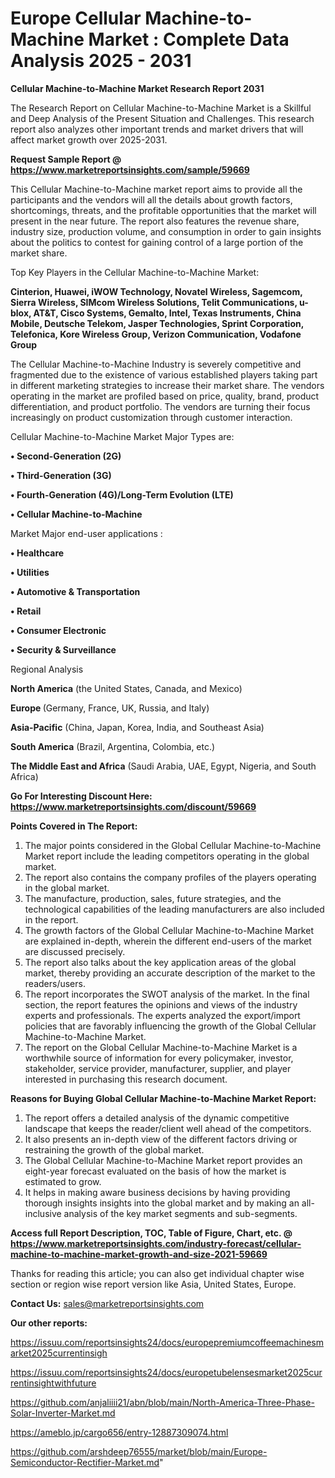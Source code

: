  # Europe Cellular Machine-to-Machine Market : Complete Data Analysis 2025 - 2031

<strong>Cellular Machine-to-Machine Market Research Report 2031</strong>

The Research Report on Cellular Machine-to-Machine Market is a Skillful and Deep Analysis of the Present Situation and Challenges. This research report also analyzes other important trends and market drivers that will affect market growth over 2025-2031.

<strong>Request Sample Report @ <a href=https://www.marketreportsinsights.com/sample/59669>https://www.marketreportsinsights.com/sample/59669</a></strong>

This Cellular Machine-to-Machine market report aims to provide all the participants and the vendors will all the details about growth factors, shortcomings, threats, and the profitable opportunities that the market will present in the near future. The report also features the revenue share, industry size, production volume, and consumption in order to gain insights about the politics to contest for gaining control of a large portion of the market share.

Top Key Players in the Cellular Machine-to-Machine Market:

<strong>Cinterion, Huawei, iWOW Technology, Novatel Wireless, Sagemcom, Sierra Wireless, SIMcom Wireless Solutions, Telit Communications, u-blox, AT&T, Cisco Systems, Gemalto, Intel, Texas Instruments, China Mobile, Deutsche Telekom, Jasper Technologies, Sprint Corporation, Telefonica, Kore Wireless Group, Verizon Communication, Vodafone Group</strong>

The Cellular Machine-to-Machine Industry is severely competitive and fragmented due to the existence of various established players taking part in different marketing strategies to increase their market share. The vendors operating in the market are profiled based on price, quality, brand, product differentiation, and product portfolio. The vendors are turning their focus increasingly on product customization through customer interaction.

Cellular Machine-to-Machine Market Major Types are:

<strong>• Second-Generation (2G)

• Third-Generation (3G)

• Fourth-Generation (4G)/Long-Term Evolution (LTE)

• Cellular Machine-to-Machine</strong>

Market Major end-user applications :

<strong>• Healthcare

• Utilities

• Automotive & Transportation

• Retail

• Consumer Electronic

• Security & Surveillance</strong>

Regional Analysis

</u><strong><b>North America</b></strong> (the United States, Canada, and Mexico)

<strong><b>Europe </b></strong>(Germany, France, UK, Russia, and Italy)

<strong><b>Asia-Pacific</b></strong> (China, Japan, Korea, India, and Southeast Asia)

<strong><b>South America</b></strong> (Brazil, Argentina, Colombia, etc.)

<strong><b>The Middle East and Africa</b></strong> (Saudi Arabia, UAE, Egypt, Nigeria, and South Africa)

<strong>Go For Interesting Discount Here: <a href=https://www.marketreportsinsights.com/discount/59669>https://www.marketreportsinsights.com/discount/59669</a></strong>

<strong>Points Covered in The Report:</strong>
<ol>
  <li>The major points considered in the Global Cellular Machine-to-Machine Market report include the leading competitors operating in the global market.</li>
  <li>The report also contains the company profiles of the players operating in the global market.</li>
  <li>The manufacture, production, sales, future strategies, and the technological capabilities of the leading manufacturers are also included in the report.</li>
  <li>The growth factors of the Global Cellular Machine-to-Machine Market are explained in-depth, wherein the different end-users of the market are discussed precisely.</li>
  <li>The report also talks about the key application areas of the global market, thereby providing an accurate description of the market to the readers/users.</li>
  <li>The report incorporates the SWOT analysis of the market. In the final section, the report features the opinions and views of the industry experts and professionals. The experts analyzed the export/import policies that are favorably influencing the growth of the Global Cellular Machine-to-Machine Market.</li>
  <li>The report on the Global Cellular Machine-to-Machine Market is a worthwhile source of information for every policymaker, investor, stakeholder, service provider, manufacturer, supplier, and player interested in purchasing this research document.</li>
</ol>
<strong>Reasons for Buying Global Cellular Machine-to-Machine Market Report:</strong>

<ol>
  <li>The report offers a detailed analysis of the dynamic competitive landscape that keeps the reader/client well ahead of the competitors.</li>
  <li>It also presents an in-depth view of the different factors driving or restraining the growth of the global market.</li>
  <li>The Global Cellular Machine-to-Machine Market report provides an eight-year forecast evaluated on the basis of how the market is estimated to grow.</li>
  <li>It helps in making aware business decisions by having providing thorough insights insights into the global market and by making an all-inclusive analysis of the key market segments and sub-segments.</li>
</ol>
<strong>Access full Report Description, TOC, Table of Figure, Chart, etc. @ <a href=https://www.marketreportsinsights.com/industry-forecast/cellular-machine-to-machine-market-growth-and-size-2021-59669>https://www.marketreportsinsights.com/industry-forecast/cellular-machine-to-machine-market-growth-and-size-2021-59669</a></strong>


Thanks for reading this article; you can also get individual chapter wise section or region wise report version like Asia, United States, Europe.

<strong>Contact Us:</strong>
sales@marketreportsinsights.com

<strong>Our other reports:</strong>

<a href=https://issuu.com/reportsinsights24/docs/europepremiumcoffeemachinesmarket2025currentinsigh>https://issuu.com/reportsinsights24/docs/europepremiumcoffeemachinesmarket2025currentinsigh</a>

<a href=https://issuu.com/reportsinsights24/docs/europetubelensesmarket2025currentinsightwithfuture>https://issuu.com/reportsinsights24/docs/europetubelensesmarket2025currentinsightwithfuture</a>

<a href=https://github.com/anjaliiii21/abn/blob/main/North-America-Three-Phase-Solar-Inverter-Market.md>https://github.com/anjaliiii21/abn/blob/main/North-America-Three-Phase-Solar-Inverter-Market.md</a>

<a href=https://ameblo.jp/cargo656/entry-12887309074.html>https://ameblo.jp/cargo656/entry-12887309074.html</a>

<a href=https://github.com/arshdeep76555/market/blob/main/Europe-Semiconductor-Rectifier-Market.md>https://github.com/arshdeep76555/market/blob/main/Europe-Semiconductor-Rectifier-Market.md</a>"
